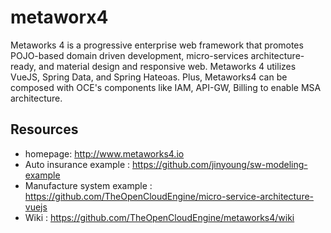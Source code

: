 # metaworx4
Metaworks 4 is a progressive enterprise web framework that promotes POJO-based domain driven development, micro-services architecture-ready, and material design and responsive web. Metaworks 4 utilizes VueJS, Spring Data, and Spring Hateoas. Plus, Metaworks4 can be composed with OCE's components like IAM, API-GW, Billing to enable MSA architecture.

## Resources

- homepage: http://www.metaworks4.io
- Auto insurance example : https://github.com/jinyoung/sw-modeling-example
- Manufacture system example : https://github.com/TheOpenCloudEngine/micro-service-architecture-vuejs
- Wiki : https://github.com/TheOpenCloudEngine/metaworks4/wiki
